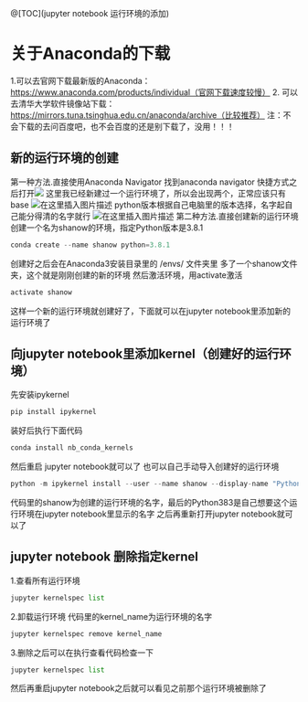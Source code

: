 ﻿@[TOC](jupyter notebook 运行环境的添加)

# 关于Anaconda的下载

1.可以去官网下载最新版的Anaconda：https://www.anaconda.com/products/individual（官网下载速度较慢）
   2. 可以去清华大学软件镜像站下载：https://mirrors.tuna.tsinghua.edu.cn/anaconda/archive（比较推荐）
    注：不会下载的去问百度吧，也不会百度的还是别下载了，没用！！！
## 新的运行环境的创建

第一种方法.直接使用Anaconda Navigator
   找到anaconda navigator 快捷方式之后打开![](https://img-blog.csdnimg.cn/2020080216480742.png?x-oss-process=image/watermark,type_ZmFuZ3poZW5naGVpdGk,shadow_10,text_aHR0cHM6Ly9ibG9nLmNzZG4ubmV0L3dlaXhpbl80NDUwNzg5Mg==,size_16,color_FFFFFF,t_70)
   这里我已经新建过一个运行环境了，所以会出现两个，正常应该只有base
![在这里插入图片描述](https://img-blog.csdnimg.cn/20200802165051652.png?x-oss-process=image/watermark,type_ZmFuZ3poZW5naGVpdGk,shadow_10,text_aHR0cHM6Ly9ibG9nLmNzZG4ubmV0L3dlaXhpbl80NDUwNzg5Mg==,size_16,color_FFFFFF,t_70)
python版本根据自己电脑里的版本选择，名字起自己能分得清的名字就行
![在这里插入图片描述](https://img-blog.csdnimg.cn/20200802165240338.png?x-oss-process=image/watermark,type_ZmFuZ3poZW5naGVpdGk,shadow_10,text_aHR0cHM6Ly9ibG9nLmNzZG4ubmV0L3dlaXhpbl80NDUwNzg5Mg==,size_16,color_FFFFFF,t_70)
第二种方法.直接创建新的运行环境
创建一个名为shanow的环境，指定Python版本是3.8.1
```python
conda create --name shanow python=3.8.1
```
创建好之后会在Anaconda3安装目录里的 /envs/ 文件夹里 多了一个shanow文件夹，这个就是刚刚创建的新的环境
然后激活环境，用activate激活

```python
activate shanow 
```
这样一个新的运行环境就创建好了，下面就可以在jupyter notebook里添加新的运行环境了
## 向jupyter notebook里添加kernel（创建好的运行环境）
先安装ipykernel

```python
pip install ipykernel
```
装好后执行下面代码

```python
conda install nb_conda_kernels
```

然后重启 jupyter notebook就可以了
也可以自己手动导入创建好的运行环境

```python
python -m ipykernel install --user --name shanow --display-name "Python383"
```
代码里的shanow为创建的运行环境的名字，最后的Python383是自己想要这个运行环境在jupyter notebook里显示的名字
之后再重新打开jupyter notebook就可以了
## jupyter notebook 删除指定kernel
1.查看所有运行环境

```python
jupyter kernelspec list
```
2.卸载运行环境
代码里的kernel_name为运行环境的名字
```python
jupyter kernelspec remove kernel_name
```
3.删除之后可以在执行查看代码检查一下

```python
jupyter kernelspec list
```
然后再重启jupyter notebook之后就可以看见之前那个运行环境被删除了

